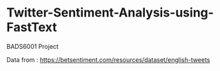 # Twitter-Sentiment-Analysis-using-FastText
BADS6001 Project

Data from : https://betsentiment.com/resources/dataset/english-tweets
